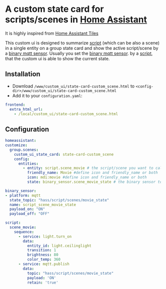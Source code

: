 # A custom state card for scripts/scenes in [Home Assistant](https://home-assistant.io)

It is highly inspired from [Home Assistant Tiles](https://github.com/c727/home-assistant-tiles)

This custom ui is designed to summarize [script](https://home-assistant.io/components/script/) (which can be also a scene) in a single entity on a group state card and show the active script/scene by a [binary mqtt sensor](https://home-assistant.io/components/binary_sensor.mqtt/).
Usually you set the [binary mqtt sensor](https://home-assistant.io/components/binary_sensor.mqtt/). by a [script](https://home-assistant.io/components/script/), that the custom ui is able to show the current state. 

## Installation
* Download `/www/custom_ui/state-card-custom_scene.html` to `<config-dir>/www/custom_ui/state-card-custom_scene.html`
* Add it to your `configuration.yaml`:
```yaml
frontend:
  extra_html_url:
    - /local/custom_ui/state-card-custom_scene.html
```

## Configuration
```yaml
homeassistant:
customize:
  group.scenes:
    custom_ui_state_card: state-card-custom_scene
    config:
      entities:
        - entity: script.scene_movie # the script/scene you want to call
          friendly_name: Movie #define icon and friendly_name or both
          icon: mdi:movie #define icon and friendly_name or both
          state: binary_sensor.scene_movie_state # the binary sensor to determine the current state
 ```

```yaml
binary_sensor:
- platform: mqtt
  state_topic: "hass/script/scenes/movie_state"
  name: script_scene_movie_state
  payload_on: "ON"
  payload_off: "OFF"
```

```yaml
script:
  scene_movie:
    sequence:
      - service: light.turn_on
        data:
          entity_id: light.ceilinglight
          transition: 1
          brightness: 80
          color_temp: 360
      - service: mqtt.publish
        data:
          topic: "hass/script/scenes/movie_state"
          payload: 'ON'
          retain: 'true'
```
